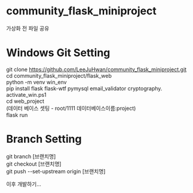 # community_flask_miniproject  
가상화 전 파일 공유  

# Windows Git Setting  
git clone https://github.com/LeeJuHwan/community_flask_miniproject.git  
cd community_flask_miniproject/flask_web  
python -m venv win_env  
pip install flask flask-wtf pymysql email_validator cryptography. 
activate_win.ps1    
cd web_project  
(데이터 베이스 셋팅 - root/1111 데이터베이스이름:project)   
flask run  

# Branch Setting  

git branch [브랜치명]  
git checkout [브랜치명]  
git push --set-upstream origin [브랜치명]  


이후 개발하기...
